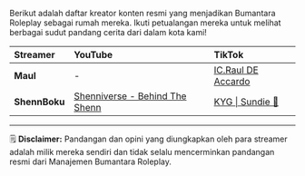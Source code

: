 Berikut adalah daftar kreator konten resmi yang menjadikan Bumantara Roleplay sebagai rumah mereka. Ikuti petualangan mereka untuk melihat berbagai sudut pandang cerita dari dalam kota kami!

| Streamer | YouTube | TikTok |
| :--- | :--- | :--- |
| **Maul** | - | [IC.Raul DE Accardo](https://tiktok.com/@rauldeaccardo) |
| **ShennBoku** | [Shenniverse - Behind The Shenn](https://www.youtube.com/@shennboku) | [KYG \| Sundie 🦭](https://tiktok.com/@shennboku) |

---
🗒️ **Disclaimer:** Pandangan dan opini yang diungkapkan oleh para streamer adalah milik mereka sendiri dan tidak selalu mencerminkan pandangan resmi dari Manajemen Bumantara Roleplay.